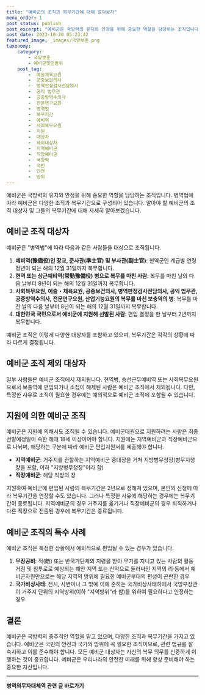 ```yaml
---
title: "예비군의 조직과 복무기간에 대해 알아보자"
menu_order: 1
post_status: publish
post_excerpt: "예비군은 국방력의 유지와 안정을 위해 중요한 역할을 담당하는 조직입니다. 병역법에 따라 예비군은 다양한 조직과 복무기간으로 구성되어 있습니다. 알아야 할 예비군의 조직 대상자 및 그들의 복무기간에 대해 자세히 알아보겠습니다."
post_date: 2023-10-20 05:23:42
featured_image: _images/국방보훈.png
taxonomy:
    category:
        - 국방보훈
        - 예비군및민방위
    post_tag:
        -  예술체육요원
        -  공중보건의사
        -  병역판정검사전담의사
        -  공익 법무관
        -  공중방역수의사
        -  전문연구요원
        -  병역법
        -  복무기간
        -  예비역
        -  사회복무요원
        -  지원
        -  대상자
        -  제외대상자
        -  지역예비군
        -  직장예비군
        -  국방력
        -  국민
        -  안전
        -  방위
---
```




예비군은 국방력의 유지와 안정을 위해 중요한 역할을 담당하는 조직입니다. 병역법에 따라 예비군은 다양한 조직과 복무기간으로 구성되어 있습니다. 알아야 할 예비군의 조직 대상자 및 그들의 복무기간에 대해 자세히 알아보겠습니다.

## 예비군 조직 대상자

예비군은 "병역법"에 따라 다음과 같은 사람들을 대상으로 조직됩니다.

1. **예비역(豫備役)인 장교, 준사관(準士官) 및 부사관(副士官)**: 현역군인 계급별 연령 정년이 되는 해의 12월 31일까지 복무합니다.
2. **현역 또는 상근예비역(常勤豫備役) 병으로 복무를 마친 사람**: 복무를 마친 날의 다음 날부터 8년이 되는 해의 12월 31일까지 복무합니다.
3. **사회복무요원, 예술・체육요원, 공중보건의사, 병역판정검사전담의사, 공익 법무관, 공중방역수의사, 전문연구요원, 산업기능요원의 복무를 마친 보충역의 병**: 복무를 마친 날의 다음 날부터 8년이 되는 해의 12월 31일까지 복무합니다.
4. **대한민국 국민으로서 예비군에 지원해 선발된 사람**: 편입 결정을 한 날부터 2년까지 복무합니다.

예비군 조직은 이렇게 다양한 대상자를 포함하고 있으며, 복무기간은 각각의 상황에 따라 다르게 결정됩니다.

## 예비군 조직 제외 대상자

일부 사람들은 예비군 조직에서 제외됩니다. 현역병, 승선근무예비역 또는 사회복무요원으로서 보충역에 편입되거나 소집이 해제된 사람은 예비군 조직에서 제외됩니다. 다만, 특정한 사유로 조직이 필요한 경우에는 예외적으로 예비군 조직에 포함될 수 있습니다.

## 지원에 의한 예비군 조직

예비군은 지원에 의해서도 조직될 수 있습니다. 예비군대원으로 지원하려는 사람은 최종 선발예정일이 속한 해에 18세 이상이어야 합니다. 지원에는 지역예비군과 직장예비군으로 나뉘며, 해당하는 구분에 따라 예비군 편입지원서를 제출해야 합니다.

- **지역예비군**: 거주지를 관할하는 지역예비군 중대장을 거쳐 지방병무청장(병무지청장을 포함, 이하 "지방병무청장"이라 함)
- **직장예비군**: 해당 직장의 장

지원하여 예비군에 편입된 사람의 복무기간은 2년으로 정해져 있으며, 본인의 신청에 따라 복무기간을 연장할 수도 있습니다. 그러나 특정한 사유에 해당하는 경우에는 복무기간이 종료됩니다. 지역예비군의 경우 거주지를 옮기거나 직장예비군의 경우 퇴직하거나 다른 직장으로 전출된 경우에 복무기간은 종료됩니다.

## 예비군 조직의 특수 사례

예비군 조직은 특정한 상황에서 예외적으로 편입될 수 있는 경우가 있습니다.

1. **무장공비**: 적(敵) 또는 반국가단체의 지령을 받아 무기를 지니고 있는 사람의 활동 거점 및 침투로로 예상되는 해안 지역 또는 산악으로 둘러싸인 지역의 리·동에서 예비군자원만으로는 해당 지역의 방위에 필요한 예비군부대의 편성이 곤란한 경우
2. **국가비상사태**: 전시, 사변이나 그 밖에 이에 준하는 국가비상사태하에서 국방부장관이 거주지 단위의 지역방위(이하 "지역방위"라 함)를 위하여 필요하다고 인정하는 경우

## 결론

예비군은 국방력의 중추적인 역할을 맡고 있으며, 다양한 조직과 복무기간을 가지고 있습니다. 예비군은 국민의 안전과 국가의 방위에 꼭 필요한 조직이므로, 관련 법규를 잘 숙지하고 이를 준수해야 합니다. 모든 예비군 대상자는 자신의 복무 의무를 신중하게 이행하는 것이 중요합니다. 예비군은 우리나라의 안전한 미래를 위해 항상 준비해야 하는 중요한 자산입니다.
<!-- wp:separator -->
<hr class="wp-block-separator has-alpha-channel-opacity"/>
<!-- /wp:separator -->

<!-- wp:group {"backgroundColor":"base","layout":{"type":"constrained"}} -->
<div class="wp-block-group has-base-background-color has-background"><!-- wp:paragraph {"align":"center","fontSize":"medium"} -->
<p class="has-text-align-center has-large-font-size"><strong>병역의무자대체역 관련 글 바로가기</strong></p>
<!-- /wp:paragraph -->


<!-- wp:latest-posts
{"categories":[{"id":7660,"count":19,"description":"","link":"https://uknowlaw.com/category/%eb%b3%91%ec%97%ad%ec%9d%98%eb%ac%b4%ec%9e%90%eb%8c%80%ec%b2%b4%ec%97%ad/","name":"병역의무자대체역","slug":"병역의무자대체역","taxonomy":"category","parent":0,"meta":[],"_links":{"self":[{"href":"https://uknowlaw.com/wp-json/wp/v2/categories/7660"}],"collection":[{"href":"https://uknowlaw.com/wp-json/wp/v2/categories"}],"about":[{"href":"https://uknowlaw.com/wp-json/wp/v2/taxonomies/category"}],"wp:post_type":[{"href":"https://uknowlaw.com/wp-json/wp/v2/posts?categories=7660"}],"curies":[{"name":"wp","href":"https://api.w.org/{rel}","templated":true}]}}],"postsToShow":100,"excerptLength":28,"postLayout":"grid","columns":2,"featuredImageAlign":"left","featuredImageSizeSlug":"large","fontSize":"small"} /--></div>
<!-- /wp:group -->